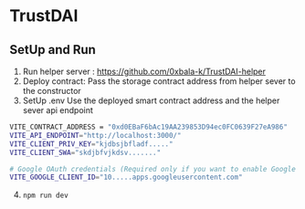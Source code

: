 # TrustDAI

## SetUp and Run
1. Run helper server : https://github.com/0xbala-k/TrustDAI-helper
2. Deploy contract:
    Pass the storage contract address from helper sever to the constructor
3. SetUp .env
Use the deployed smart contract address and the helper sever api endpoint
```bash
VITE_CONTRACT_ADDRESS = "0xd0EBaF6bAc19AA239853D94ec0FC0639F27eA986"
VITE_API_ENDPOINT="http://localhost:3000/"
VITE_CLIENT_PRIV_KEY="kjdbsjbfladf....."
VITE_CLIENT_SWA="skdjbfvjkdsv......."

# Google OAuth credentials (Required only if you want to enable Google Sign-In)
VITE_GOOGLE_CLIENT_ID="10.....apps.googleusercontent.com"
```
4. `npm run dev`
